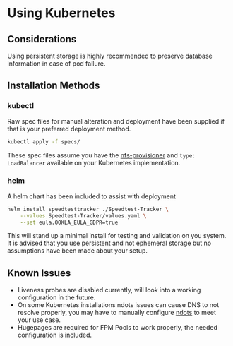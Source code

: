 # Using Kubernetes

## Considerations

Using persistent storage is highly recommended to preserve database information in case of pod failure.

## Installation Methods

### kubectl

Raw spec files for manual alteration and deployment have been supplied if that is your preferred deployment method.

```bash
kubectl apply -f specs/
```

These spec files assume you have the [nfs-provisioner](https://github.com/kubernetes-incubator/external-storage/tree/master/nfs) and `type: LoadBalancer` available on your Kubernetes implementation.

### helm

A helm chart has been included to assist with deployment

```bash
helm install speedtesttracker ./Speedtest-Tracker \
    --values Speedtest-Tracker/values.yaml \
    --set eula.OOKLA_EULA_GDPR=true
```

This will stand up a minimal install for testing and validation on you system. It is advised that you use persistent and not ephemeral storage but no assumptions have been made about your setup.

## Known Issues

- Liveness probes are disabled currently, will look into a working configuration in the future.
- On some Kubernetes installations ndots issues can cause DNS to not resolve properly, you may have to manually configure [ndots](https://kubernetes.io/docs/concepts/services-networking/dns-pod-service/) to meet your use case.
- Hugepages are required for FPM Pools to work properly, the needed configuration is included.

